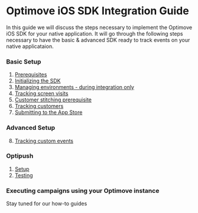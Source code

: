 # Optimove iOS SDK Integration Guide

In this guide we will discuss the steps necessary to implement the Optimove iOS SDK for your native application. It will go through the following steps necessary to have the basic & advanced SDK ready to track events on your native applicataion. 

### Basic Setup
1. [Prerequisites](https://github.com/optimove-tech/Mobile-SDK-Integration-Guide/blob/master/iOS%20Integration%20Guide/1.%20Prerequisites.md)
2. [Initializing the SDK](https://github.com/optimove-tech/Mobile-SDK-Integration-Guide/blob/master/iOS%20Integration%20Guide/2.%20Initializing%20the%20SDK.md)
3. [Managing environments - during integration only](https://github.com/optimove-tech/Mobile-SDK-Integration-Guide/blob/master/iOS%20Integration%20Guide/3.%20Managing%20environments.md)
4. [Tracking screen visits](https://github.com/optimove-tech/Mobile-SDK-Integration-Guide/blob/master/iOS%20Integration%20Guide/4.%20Tracking%20screen%20visits.md)
5. [Customer stitching prerequisite](https://github.com/optimove-tech/Mobile-SDK-Integration-Guide/blob/master/iOS%20Integration%20Guide/5.%20Customer%20stitching%20prerequisite.md)
6. [Tracking customers](https://github.com/optimove-tech/Mobile-SDK-Integration-Guide/blob/master/iOS%20Integration%20Guide/6.%20Tracking%20customers.md)
7. [Submitting to the App Store](https://github.com/optimove-tech/Mobile-SDK-Integration-Guide/blob/master/iOS%20Integration%20Guide/7.%20Submitting%20to%20the%20App%20Store.md)

### Advanced Setup
8. [Tracking custom events](https://github.com/optimove-tech/Mobile-SDK-Integration-Guide/blob/master/iOS%20Integration%20Guide/8.%20Tracking%20custom%20events.md)

### Optipush
1. [Setup](https://github.com/optimove-tech/Mobile-SDK-Integration-Guide/blob/master/iOS%20Integration%20Guide/Optipush%20-%20Setup.md)
2. [Testing](https://github.com/optimove-tech/Mobile-SDK-Integration-Guide/blob/master/iOS%20Integration%20Guide/Optipush%20-%20Testing.md)

### Executing campaigns using your Optimove instance
Stay tuned for our how-to guides
